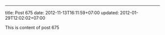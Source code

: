 ---
title: Post 675
date: 2012-11-13T16:11:59+07:00
updated: 2012-01-29T12:02:02+07:00

This is content of post 675